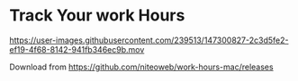 # Track Your work Hours

https://user-images.githubusercontent.com/239513/147300827-2c3d5fe2-ef19-4f68-8142-941fb346ec9b.mov

Download from https://github.com/niteoweb/work-hours-mac/releases 
